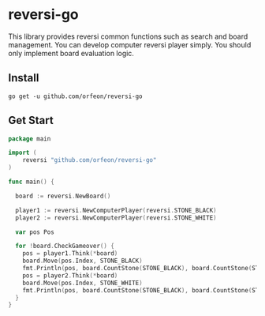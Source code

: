 # reversi-go
This library provides reversi common functions such as search and board management.
You can develop computer reversi player simply.
You should only implement board evaluation logic.

## Install

```
go get -u github.com/orfeon/reversi-go
```

## Get Start

```go
package main

import (
	reversi "github.com/orfeon/reversi-go"
)

func main() {

  board := reversi.NewBoard()

  player1 := reversi.NewComputerPlayer(reversi.STONE_BLACK)
  player2 := reversi.NewComputerPlayer(reversi.STONE_WHITE)

  var pos Pos

  for !board.CheckGameover() {
    pos = player1.Think(*board)
    board.Move(pos.Index, STONE_BLACK)
    fmt.Println(pos, board.CountStone(STONE_BLACK), board.CountStone(STONE_WHITE))
    pos = player2.Think(*board)
    board.Move(pos.Index, STONE_WHITE)
    fmt.Println(pos, board.CountStone(STONE_BLACK), board.CountStone(STONE_WHITE))
  }
}
```
